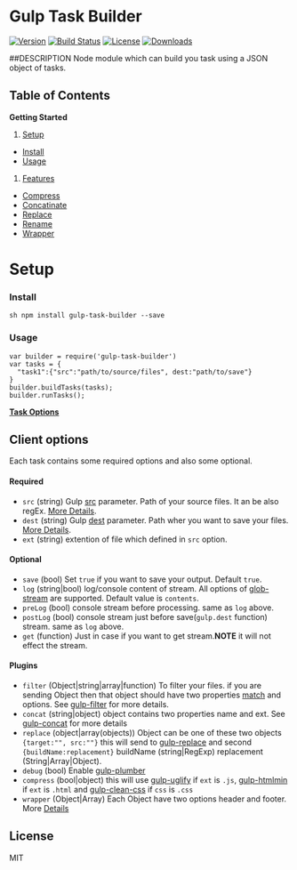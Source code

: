 # Gulp Task Builder
[![Version][version-svg]][package-url] [![Build Status][travis-svg]][travis-url] [![License][license-image]][license-url]  [![Downloads][downloads-image]][downloads-url]

[version-svg]: https://img.shields.io/npm/v/gulp-task-builder.svg?style=flat-square
[package-url]: https://npmjs.org/package/gulp-task-builder
[travis-svg]: https://img.shields.io/travis/Emallates/gulp-task-builder/master.svg?style=flat-square
[travis-url]: https://api.travis-ci.org/Emallates/gulp-task-builder.svg?branch=master
[license-image]: https://img.shields.io/badge/license-MIT-green.svg?style=flat-square
[license-url]: LICENSE.txt
[downloads-image]: https://img.shields.io/npm/dm/gulp-task-builder.svg?style=flat-square
[downloads-url]: http://npm-stat.com/charts.html?package=gulp-task-builder



##DESCRIPTION
Node module which can build you task using a JSON object of tasks.

<!--NO_HTML-->

Table of Contents
-----------------
**Getting Started**

1. [Setup](#setup)
  - [Install](#install)
  - [Usage](#usage)
  
1. [Features](#features)
  - [Compress](#compress)
  - [Concatinate](#concatinate)
  - [Replace](#replace)
  - [Rename](#rename)
  - [Wrapper](#wrapper)


<!--/NO_HTML-->

Setup
============

### Install

```sh npm install gulp-task-builder --save ```

### Usage

    var builder = require('gulp-task-builder')
    var tasks = {
      "task1":{"src":"path/to/source/files", dest:"path/to/save"}
    }
    builder.buildTasks(tasks);
    builder.runTasks();

**[Task Options](#client-options)**





Client options
-------------
Each task contains some required options and also some optional.

#### Required
- `src` (string) Gulp [src][g-src-rf] parameter. Path of your source files. It an be also regEx. [More Details][g-src-rf].
- `dest` (string) Gulp [dest][g-dest-rf] parameter. Path wher you want to save your files. [More Details][g-dest-rf].
- `ext` (string) extention of file which defined in `src` option.

#### Optional
- `save` (bool) Set `true` if you want to save your output. Default `true`.
- `log` (string|bool) log/console content of stream. All options of [glob-stream](https://github.com/gulpjs/glob-stream) are supported. Default value is `contents`.
- `preLog` (bool) console stream before processing. same as `log` above.
- `postLog` (bool) console stream just before save(`gulp.dest` function) stream. same as `log` above.
- `get` (function) Just in case if you want to get stream.**NOTE** it will not effect the stream.

#### Plugins
- `filter` (Object|string|array|function) To filter your files. if you are sending Object then that object should have two properties [match][g-filter-opts] and options. See [gulp-filter][g-filter-api] for more details.
- `concat` (string|object) object contains two properties name and ext. See [gulp-concat](https://www.npmjs.com/package/gulp-concat) for more details
- `replace` (object|array(objects)) Object can be one of these two objects `{target:"", src:""}` this will send to [gulp-replace][gulp-replace] and second `{buildName:replacement}` buildName (string|RegExp) replacement (String|Array|Object).
- `debug` (bool) Enable [gulp-plumber](https://www.npmjs.com/package/gulp-plumber)
- `compress` (bool|object) this will use [gulp-uglify][gulp-uglify] if `ext` is `.js`, [gulp-htmlmin][gulp-htmlmin] if `ext` is `.html` and [gulp-clean-css][gulp-clean-css] if `css` is `.css`
- `wrapper` (Object|Array) Each Object have two options header and footer. More [Details](https://www.npmjs.com/package/gulp-wrapper)


## License
MIT

[g-src-rf]: https://github.com/gulpjs/gulp/blob/master/docs/API.md#gulpsrcglobs-options
[g-dest-rf]: https://github.com/gulpjs/gulp/blob/master/docs/API.md#gulpdestpath-options
[g-watch-rf]: https://github.com/gulpjs/gulp/blob/master/docs/API.md#gulpwatchglob--opts-tasks-or-gulpwatchglob--opts-cb

[g-filter-api]: https://www.npmjs.com/package/gulp-filter#filterpattern-options
[g-filter-opts]: https://www.npmjs.com/package/gulp-filter#options
[gulp-replace]: https://www.npmjs.com/package/gulp-replace

[gulp-uglify]: https://www.npmjs.com/package/gulp-uglify
[gulp-htmlmin]: https://www.npmjs.com/package/gulp-htmlmin
[gulp-clean-css]: https://www.npmjs.com/package/gulp-clean-css



